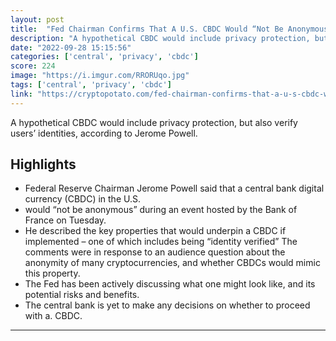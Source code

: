 ```yaml
---
layout: post
title:  "Fed Chairman Confirms That A U.S. CBDC Would “Not Be Anonymous”"
description: "A hypothetical CBDC would include privacy protection, but also verify users’ identities, according to Jerome Powell."
date: "2022-09-28 15:15:56"
categories: ['central', 'privacy', 'cbdc']
score: 224
image: "https://i.imgur.com/RRORUqo.jpg"
tags: ['central', 'privacy', 'cbdc']
link: "https://cryptopotato.com/fed-chairman-confirms-that-a-u-s-cbdc-would-not-be-anonymous/"
---
```


A hypothetical CBDC would include privacy protection, but also verify users’ identities, according to Jerome Powell.

## Highlights

- Federal Reserve Chairman Jerome Powell said that a central bank digital currency (CBDC) in the U.S.
- would “not be anonymous” during an event hosted by the Bank of France on Tuesday.
- He described the key properties that would underpin a CBDC if implemented – one of which includes being “identity verified” The comments were in response to an audience question about the anonymity of many cryptocurrencies, and whether CBDCs would mimic this property.
- The Fed has been actively discussing what one might look like, and its potential risks and benefits.
- The central bank is yet to make any decisions on whether to proceed with a. CBDC.

---

